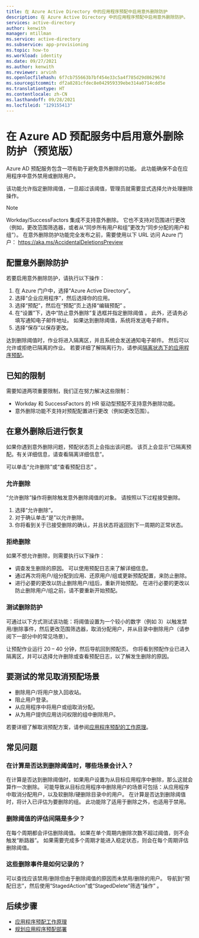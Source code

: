 ```yaml
---
title: 在 Azure Active Directory 中的应用程序预配中启用意外删除防护
description: 在 Azure Active Directory 中的应用程序预配中启用意外删除防护。
services: active-directory
author: kenwith
manager: mtillman
ms.service: active-directory
ms.subservice: app-provisioning
ms.topic: how-to
ms.workload: identity
ms.date: 09/27/2021
ms.author: kenwith
ms.reviewer: arvinh
ms.openlocfilehash: 6f7cb755663b7bf454e33c5a4f785d29d862967d
ms.sourcegitcommit: df2a8281cfdec8e042959339ebe314a0714cdd5e
ms.translationtype: HT
ms.contentlocale: zh-CN
ms.lasthandoff: 09/28/2021
ms.locfileid: "129155413"
---
```

# <a name="enable-accidental-deletions-prevention-in-the-azure-ad-provisioning-service-preview"></a>在 Azure AD 预配服务中启用意外删除防护（预览版）

Azure AD 预配服务包含一项有助于避免意外删除的功能。 此功能确保不会在应用程序中意外禁用或删除用户。 

该功能允许指定删除阈值，一旦超过该阈值，管理员就需要显式选择允许处理删除操作。

> [!NOTE]
> Workday/SuccessFactors 集成不支持意外删除。 它也不支持对范围进行更改（例如，更改范围筛选器，或者从“同步所有用户和组”更改为“同步分配的用户和组”）。 在意外删除防护功能完全发布之前，需要使用以下 URL 访问 Azure 门户： https://aka.ms/AccidentalDeletionsPreview


## <a name="configure-accidental-deletion-prevention"></a>配置意外删除防护
若要启用意外删除防护，请执行以下操作：
1.  在 Azure 门户中，选择“Azure Active Directory”。 
2.  选择“企业应用程序”，然后选择你的应用。
3.  选择“预配”，然后在“预配”页上选择“编辑预配” 。
4. 在“设置”下，选中“防止意外删除”复选框并指定删除阈值 。 此外，还请务必填写通知电子邮件地址。 如果达到删除阈值，系统将发送电子邮件。
5. 选择“保存”以保存更改。

达到删除阈值时，作业将进入隔离区，并且系统会发送通知电子邮件。 然后可以允许或拒绝已隔离的作业。 若要详细了解隔离行为，请参阅[隔离状态下的应用程序预配](application-provisioning-quarantine-status.md)。

## <a name="known-limitations"></a>已知的限制
需要知道两项重要限制，我们正在努力解决这些限制：
- Workday 和 SuccessFactors 的 HR 驱动型预配不支持意外删除功能。 
- 意外删除功能不支持对预配配置进行更改（例如更改范围）。 

## <a name="recovering-from-an-accidental-deletion"></a>在意外删除后进行恢复
如果你遇到意外删除问题，预配状态页上会指出该问题。  该页上会显示“已隔离预配。有关详细信息，请查看隔离详细信息”。

可以单击“允许删除”或“查看预配日志” 。

### <a name="allowing-deletions"></a>允许删除

“允许删除”操作将删除触发意外删除阈值的对象。  请按照以下过程接受删除。  

1. 选择“允许删除”。
2. 对于确认单击“是”以允许删除。
3. 你将看到关于已接受删除的确认，并且状态将返回到下一周期的正常状态。

### <a name="rejecting-deletions"></a>拒绝删除

如果不想允许删除，则需要执行以下操作：
- 调查发生删除的原因。 可以使用预配日志来了解详细信息。
- 通过再次将用户/组分配到应用、还原用户/组或更新预配配置，来防止删除。
- 进行必要的更改以防止删除用户/组后，重新开始预配。 在进行必要的更改以防止删除用户/组之前，请不要重新开始预配。 


### <a name="test-deletion-prevention"></a>测试删除防护
可通过以下方式测试该功能：将阈值设置为一个较小的数字（例如 3）以触发禁用/删除事件，然后更改范围筛选器，取消分配用户，并从目录中删除用户（请参阅下一部分中的常见场景）。 

让预配作业运行 20 – 40 分钟，然后导航回到预配页。 你将看到预配作业已进入隔离区，并可以选择允许删除或查看预配日志，以了解发生删除的原因。

## <a name="common-de-provisioning-scenarios-to-test"></a>要测试的常见取消预配场景
- 删除用户/将用户放入回收站。
- 阻止用户登录。
- 从应用程序中将用户或组取消分配。
- 从为用户提供应用访问权限的组中删除用户。

若要详细了解取消预配方案，请参阅[应用程序预配的工作原理](how-provisioning-works.md#de-provisioning)。

## <a name="frequently-asked-questions"></a>常见问题

### <a name="what-scenarios-count-toward-the-deletion-threshold"></a>在计算是否达到删除阈值时，哪些场景会计入？
在计算是否达到删除阈值时，如果用户设置为从目标应用程序中删除，那么这就会算作一次删除。 可能导致从目标应用程序中删除用户的场景可包括：从应用程序中取消分配用户，以及软删除/硬删除目录中的用户。 在计算是否达到删除阈值时，将计入已评估为要删除的组。 此功能除了适用于删除之外，也适用于禁用。

### <a name="what-is-the-interval-that-the-deletion-threshold-is-evaluated-on"></a>删除阈值的评估间隔是多少？
在每个周期都会评估删除阈值。 如果在单个周期内删除次数不超过阈值，则不会触发“断路器”。 如果需要完成多个周期才能进入稳定状态，则会在每个周期评估删除阈值。

### <a name="how-are-these-deletion-events-logged"></a>这些删除事件是如何记录的？
可以查找应该禁用/删除但由于删除阈值的原因而未禁用/删除的用户。 导航到“预配日志”，然后使用“StagedAction”或“StagedDelete”筛选“操作”  。


## <a name="next-steps"></a>后续步骤 

- [应用程序预配工作原理](how-provisioning-works.md)
- [规划应用程序预配部署](plan-auto-user-provisioning.md)
